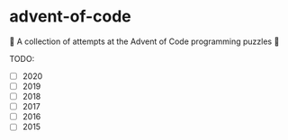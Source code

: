 # advent-of-code

:christmas_tree: A collection of attempts at the Advent of Code programming puzzles :christmas_tree:

TODO:

- [ ] 2020
- [ ] 2019
- [ ] 2018
- [ ] 2017
- [ ] 2016
- [ ] 2015
